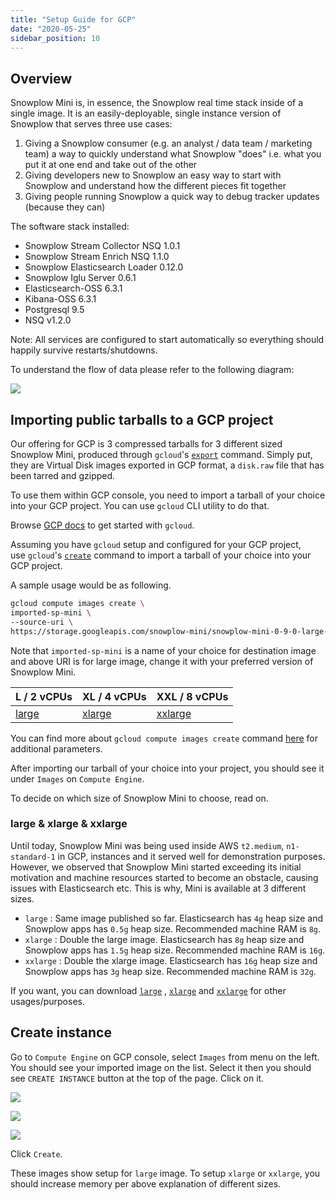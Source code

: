 ```yaml
---
title: "Setup Guide for GCP"
date: "2020-05-25"
sidebar_position: 10
---
```


## Overview

Snowplow Mini is, in essence, the Snowplow real time stack inside of a single image. It is an easily-deployable, single instance version of Snowplow that serves three use cases:

1. Giving a Snowplow consumer (e.g. an analyst / data team / marketing team) a way to quickly understand what Snowplow "does" i.e. what you put it at one end and take out of the other
2. Giving developers new to Snowplow an easy way to start with Snowplow and understand how the different pieces fit together
3. Giving people running Snowplow a quick way to debug tracker updates (because they can)

The software stack installed:

- Snowplow Stream Collector NSQ 1.0.1
- Snowplow Stream Enrich NSQ 1.1.0
- Snowplow Elasticsearch Loader 0.12.0
- Snowplow Iglu Server 0.6.1
- Elasticsearch-OSS 6.3.1
- Kibana-OSS 6.3.1
- Postgresql 9.5
- NSQ v1.2.0

Note: All services are configured to start automatically so everything should happily survive restarts/shutdowns.

To understand the flow of data please refer to the following diagram:

![](images/snowplow-mini-topology.jpg)

## Importing public tarballs to a GCP project

Our offering for GCP is 3 compressed tarballs for 3 different sized Snowplow Mini, produced through `gcloud`'s [`export`](https://cloud.google.com/sdk/gcloud/reference/compute/images/export) command. Simply put, they are Virtual Disk images exported in GCP format, a `disk.raw` file that has been tarred and gzipped.

To use them within GCP console, you need to import a tarball of your choice into your GCP project. You can use `gcloud` CLI utility to do that.

Browse [GCP docs](https://cloud.google.com/sdk/docs/quickstarts) to get started with `gcloud`.

Assuming you have `gcloud` setup and configured for your GCP project, use `gcloud`'s [`create`](https://cloud.google.com/sdk/gcloud/reference/compute/images/create) command to import a tarball of your choice into your GCP project.

A sample usage would be as following.

```bash
gcloud compute images create \
imported-sp-mini \
--source-uri \
https://storage.googleapis.com/snowplow-mini/snowplow-mini-0-9-0-large-1590407629.tar.gz
```

Note that `imported-sp-mini` is a name of your choice for destination image and above URI is for large image, change it with your preferred version of Snowplow Mini.

| L / 2 vCPUs | XL / 4 vCPUs | XXL / 8 vCPUs |
| --- | --- | --- |
| [large](https://storage.googleapis.com/snowplow-mini/snowplow-mini-0-9-0-large-1590407629.tar.gz) | [xlarge](https://storage.googleapis.com/snowplow-mini/snowplow-mini-0-9-0-xlarge-1590407608.tar.gz) | [xxlarge](https://storage.googleapis.com/snowplow-mini/snowplow-mini-0-9-0-xxlarge-1590408797.tar.gz) |

You can find more about `gcloud compute images create` command [here](https://cloud.google.com/sdk/gcloud/reference/compute/images/create) for additional parameters.

After importing our tarball of your choice into your project, you should see it under `Images` on `Compute Engine`.

To decide on which size of Snowplow Mini to choose, read on.

### [](https://github.com/snowplow/snowplow-mini/wiki/Setup-guide-GCP#large--xlarge--xxlarge)large & xlarge & xxlarge

Until today, Snowplow Mini was being used inside AWS `t2.medium`, `n1-standard-1` in GCP, instances and it served well for demonstration purposes. However, we observed that Snowplow Mini started exceeding its initial motivation and machine resources started to become an obstacle, causing issues with Elasticsearch etc. This is why, Mini is available at 3 different sizes.

- `large` : Same image published so far. Elasticsearch has `4g` heap size and Snowplow apps has `0.5g` heap size. Recommended machine RAM is `8g`.
- `xlarge` : Double the large image. Elasticsearch has `8g` heap size and Snowplow apps has `1.5g` heap size. Recommended machine RAM is `16g`.
- `xxlarge` : Double the xlarge image. Elasticsearch has `16g` heap size and Snowplow apps has `3g` heap size. Recommended machine RAM is `32g`.

If you want, you can download [`large`](https://storage.googleapis.com/snowplow-mini/snowplow-mini-0-8-0-large-1584961416.tar.gz) , [`xlarge`](https://storage.googleapis.com/snowplow-mini/snowplow-mini-0-8-0-xlarge-1584961532.tar.gz) and [`xxlarge`](https://storage.googleapis.com/snowplow-mini/snowplow-mini-0-8-0-xxlarge-1584962330.tar.gz) for other usages/purposes.

## Create instance

Go to `Compute Engine` on GCP console, select `Images` from menu on the left. You should see your imported image on the list. Select it then you should see `CREATE INSTANCE` button at the top of the page. Click on it.

![](images/create-instance.png)

![](images/create-instance-2.png)

![](images/create-instance-3.png)

Click `Create`.

These images show setup for `large` image. To setup `xlarge` or `xxlarge`, you should increase memory per above explanation of different sizes.
